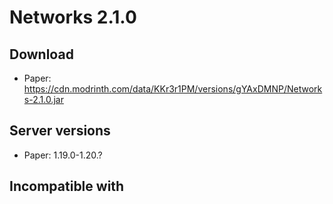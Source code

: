 # Networks 2.1.0

## Download
- Paper: https://cdn.modrinth.com/data/KKr3r1PM/versions/gYAxDMNP/Networks-2.1.0.jar

## Server versions
- Paper: 1.19.0-1.20.?

## Incompatible with

